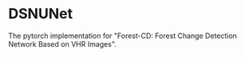# DSNUNet
The pytorch implementation for "Forest-CD: Forest Change Detection Network Based on VHR Images".
